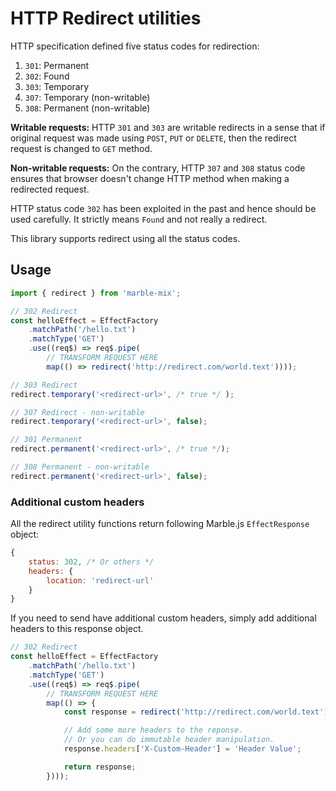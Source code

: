 # HTTP Redirect utilities

HTTP specification defined five status codes for redirection:
  1. `301`: Permanent
  2. `302`: Found
  3. `303`: Temporary
  4. `307`: Temporary (non-writable)
  5. `308`: Permanent (non-writable)

**Writable requests:** HTTP `301` and `303` are writable redirects in a sense that if original request was made using `POST`, `PUT` or `DELETE`, then the redirect request is changed to `GET` method.

**Non-writable requests:** On the contrary, HTTP `307` and `308` status code ensures that browser doesn't change HTTP method when making a redirected request.

HTTP status code `302` has been exploited in the past and hence should be used carefully. It strictly means `Found` and not really a redirect.

This library supports redirect using all the status codes.

## Usage

```typescript
import { redirect } from 'marble-mix';

// 302 Redirect
const helloEffect = EffectFactory
    .matchPath('/hello.txt')
    .matchType('GET')
    .use((req$) => req$.pipe(
        // TRANSFORM REQUEST HERE
        map(() => redirect('http://redirect.com/world.text'))));

// 303 Redirect
redirect.temporary('<redirect-url>', /* true */ );

// 307 Redirect - non-writable
redirect.temporary('<redirect-url>', false);

// 301 Permanent
redirect.permanent('<redirect-url>', /* true */);

// 308 Permanent - non-writable
redirect.permanent('<redirect-url>', false);
```

### Additional custom headers
All the redirect utility functions return following Marble.js `EffectResponse` object:

```javascript
{
    status: 302, /* Or others */
    headers: {
        location: 'redirect-url'
    }
}
```

If you need to send have additional custom headers, simply add additional headers to this response object.

```typescript
// 302 Redirect
const helloEffect = EffectFactory
    .matchPath('/hello.txt')
    .matchType('GET')
    .use((req$) => req$.pipe(
        // TRANSFORM REQUEST HERE
        map(() => {
            const response = redirect('http://redirect.com/world.text');

            // Add some more headers to the reponse.
            // Or you can do immutable header manipulation.
            response.headers['X-Custom-Header'] = 'Header Value';

            return response;
        })));
```
